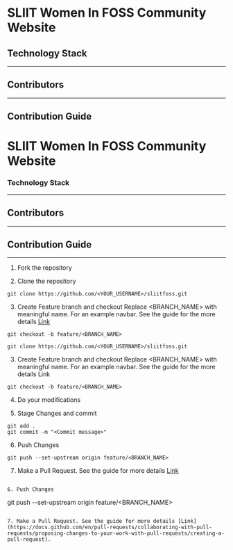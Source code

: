 # SLIIT Women In FOSS Community Website

## Technology Stack
***



## Contributors 
***


## Contribution Guide
# SLIIT Women In FOSS Community Website 

### Technology Stack

***


## Contributors

***

## Contribution Guide

***

1. Fork the repository

2. Clone the repository

```
git clone https://github.com/<YOUR_USERNAME>/sliitfoss.git
```

3. Create Feature branch and checkout Replace <BRANCH_NAME> with meaningful name. For an example navbar. See the guide for the more details [Link](https://www.atlassian.com/git/tutorials/comparing-workflows/feature-branch-workflow)

```
git checkout -b feature/<BRANCH_NAME>
```
  ```
 git clone https://github.com/<YOUR_USERNAME>/sliitfoss.git
 
  ```

3. Create Feature branch and checkout Replace <BRANCH_NAME> with meaningful name. For an example navbar. See the guide for the more details Link

```
git checkout -b feature/<BRANCH_NAME>

```

4. Do your modifications

5. Stage Changes and commit

```
git add .
git commit -m "<Commit message>"
```
6. Push Changes

```
git push --set-upstream origin feature/<BRANCH_NAME>
```

7. Make a Pull Request. See the guide for more details [Link](https://docs.github.com/en/pull-requests/collaborating-with-pull-requests/proposing-changes-to-your-work-with-pull-requests/creating-a-pull-request)

```

6. Push Changes

```
 git push --set-upstream origin feature/<BRANCH_NAME>

 ```

7. Make a Pull Request. See the guide for more details [Link](https://docs.github.com/en/pull-requests/collaborating-with-pull-requests/proposing-changes-to-your-work-with-pull-requests/creating-a-pull-request).
